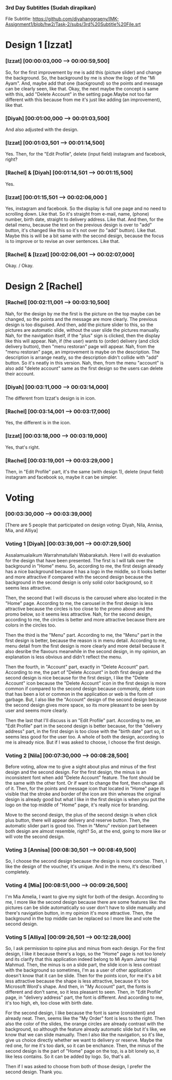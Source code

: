 ### 3rd Day Subtitles (Sudah dirapikan)
File Subtitle: https://github.com/diyahanggraeny/IMK-Assignment1/blob/hw2/Task-2/subs/3rd%20Subtitle%20File.srt

<h1> Design 1 [Izzat] </h1>

<h3> [Izzat] [00:00:03,000 --> 00:00:59,500]  </h3>
So, for the first improvement by me is add this (picture slider) and change the background. So, the background by me is show the logo of the "Mi Ayam". And, maybe add that one (background) so the points and message can be clearly seen, like that. Okay, the next maybe the concept is same with this, add "Delete Account" in the setting page.Maybe not too far different with this because from me it's just like adding (an improvement), like that.

<h3> [Diyah] [00:01:00,000 --> 00:01:03,500]  </h3>
 And also adjusted with the design.

<h3> [Izzat] [00:01:03,501 --> 00:01:14,500]  </h3>
Yes. Then, for the "Edit Profile", delete (input field) instagram and facebook, right?

<h3> [Rachel] & [Diyah] [00:01:14,501 --> 00:01:15,500] </h3>
Yes.

<h3> [Izzat] [00:01:15,501 --> 00:02:06,000 ]  </h3>
Yes, instagram and facebook. So the display is full one page and no need to scrolling down. Like that. So it's straight from e-mail, name, (phone) number, birth date, straight to delivery address. Like that. And then, for the detail menu, because the text on the previous design is over to "add" button, it's changed like this so it's not over (to "add" button). Like that. Maybe this is will be a bit same with the second design, because the focus is to improve or to revise an over sentences. Like that.

<h3> [Rachel] & [Izzat] [00:02:06,001 --> 00:02:07,000] </h3>
Okay. / Okay.

<h1> Design 2 [Rachel] </h1>

<h3> [Rachel] [00:02:11,001 --> 00:03:10,500] </h3>
Nah, for the design by me the first is the picture on the top maybe can be changed, so the points and the message are more clearly. The previous design is too disguised. And then, add the picture slider to this, so the pictures are automatic slide, without the user slide the pictures manually. Nah, for the navigation itself, if the "plus" sign is clicked, then the display like this will appear. Nah, if (the user) wants to (order) delivery (and click delivery button), then "menu restoran" page will appear. Nah, from the "menu restoran" page, an improvement is maybe on the description. The description is arrange neatly, so the description didn't collide with "add" button. So it's neatly in this version. Nah, then, from the menu "account" is also add "delete account" same as the first design so the users can delete their account.

<h3> [Diyah] [00:03:11,000 --> 00:03:14,000] </h3>
The different from Izzat's design is in icon.

<h3> [Rachel] [00:03:14,001 --> 00:03:17,000] </h3>
Yes, the different is in the icon.

<h3> [Izzat] [00:03:18,000 --> 00:03:19,000] </h3>
Yes, that's right.

<h3> [Rachel] [00:03:19,001 --> 00:03:29,000 ] </h3>
Then, in "Edit Profile" part, it's the same (with design 1), delete  (input field) instagram and facebook so, maybe it can be simpler.

<h1> Voting </h1>

<h3> [00:03:30,000 --> 00:03:39,000] </h3>
[There are 5 people that participated on design voting: Diyah, Nila, Annisa, Mia, and Alliya]

<h3> Voting 1 [Diyah] [00:03:39,001 --> 00:07:29,500] </h3>

Assalamualaikum Warrahmatullahi Wabarakatuh. Here I will do evaluation for the design that have been presented. The first is I will talk over the background in "Home" menu. So, according to me, the first design already has a nice background because it has a logo in the middle, so it looks better and more attractive if compared with the second design because the background in the second design is only solid color background, so it seems less attractive.

Then, the second that I will discuss is the carousel where also located in the "Home" page. According to me, the carousel in the first design is less attractive because the circles is too close to the promo above and the promo below, so it seems less attractive. Nah, for the second design, according to me, the circles is better and more attractive because there are colors in the circles too.

Then the third is the "Menu" part. According to me, the "Menu" part in the first design is better, because the reason is in menu detail. According to me, menu detail from the first design is more clearly and more detail because it also desribe the flavours meanwhile in the second design, in my opinion, an explanation is less obvious and didn't reflect the menu. 

Then the fourth, in "Account" part, exactly in "Delete Account" part. According to me, the part of "Delete Account" in both first design and the second design is nice because for the first design, I like the "Delete Account" icon because the "Delete Account" icon in the first design is more common if compared to the second design because commonly, delete icon that has been a lot or common in the application or web is the form of garbage. But, I also like the "Account" design of the second design because the second design gives more space, so its more pleasant to be seen by user and seems more clearly. 

Then the last that I'll discuss is an "Edit Profile" part. According to me, an "Edit Profile" part in the second design is better because, for the "delivery address" part, in the first design is too close with the "birth date" part so, it seems less good for the user too. A whole of both the design, according to me is already nice. But if I was asked to choose, I choose the first design.

<h3> Voting 2 [Nila] [00:07:30,000 --> 00:08:28,500] </h3>

Before voting, allow me to give a sight about plus and minus of the first design and the second design. For the first design, the minus is an inconsistent font when add "Delete Account" feature. The font should be the same with the other font. Or if want to change the font, then change all of it. Then, for the points and message icon that located in "Home" page its visible that the stroke and border of the icon are thin whereas the original design is already good but what I like in the first design is when you put the logo on the top middle of "Home" page, it's really nice for branding.

Move to the second design, the plus of the second design is when click plus button, there will appear delivery and reserve button. Then, the automatic slider part is good too. Then in "Menu" revision part between both design are almost resemble, right? So, at the end, going to more like or will vote the second design.

<h3> Voting 3 [Annisa] [00:08:30,501 --> 00:08:49,500] </h3>
So, I choose the second design because the design is more concise. Then, I like the design of the voucher, it's unique. And in the menu, it's described completely.

<h3> Voting 4 [Mia] [00:08:51,000 --> 00:09:26,500] </h3>

I'm Mia Amelia, I want to give my sight for both of the design. According to me, I more like the second design because there are some features like: the pictures can be slide automatically so user don't have to slide manually and there's navigation button, in my opinion it's more attractive. Then, the background in the top middle can be replaced so I more like and vote the second design.

<h3> Voting 5 [Alliya] [00:09:26,501 --> 00:12:28,000] </h3>

So, I ask permission to opine plus and minus from each design. For the first design, I like it because there's a logo, so the "Home" page is not too lonely and its clarify that this application indeed belong to Mi Ayam Jamur Haji Mahmud. Then, the minus is on a slide part, the slide icon is less contrast with the background so sometimes, I'm as a user of other application doesn't know that it can be slide. Then for the points icon, for me it's a bit less attractive because the shape is less attractive, because it's too Microsoft Word's shape. And then, in "My Account" part, the fonts is different and don't same, so it less pleasant to seen. Then, in "Edit Profile" page, in "delivery address" part, the font is different. And according to me, it's too high, eh, too close with birth date.

For the second design, I like because the font is same (consistent) and already neat. Then, seems like the "My Order" font is less to the right. Then also the color of the slides, the orange circles are already contrast with the background, so although the feature already automatic slide but it's like, we know that we can slide manually. Then I also like the navigation, so it's like, give us choice directly whether we want to delivery or reserve. Maybe the red one, for me it's too dark, so it can be enchance. Then, the minus of the second design is the part of "Home" page on the top, is a bit lonely so, it like less contains. So it can be added by logo. So, that's all.

Then if I was asked to choose from both of those design, I prefer the second design. Thank you.
